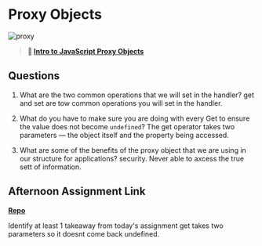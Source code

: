 # Proxy Objects

![proxy](https://bcw.blob.core.windows.net/public/img/journals/5120113092091727)

> **📖 [Intro to JavaScript Proxy Objects](https://codeworksacademy.com/fs-student-guide/resources/wk3/03-Proxies)**

## Questions

1. What are the two common operations that we will set in the handler?
get and set are tow common operations you will set in the handler. 

2. What do you have to make sure you are doing with every Get to ensure the value does not become `undefined`?
The get operator takes two parameters — the object itself and the property being accessed.

3. What are some of the benefits of the proxy object that we are using in our structure for applications?
security. Never able to axcess the true sett of information. 
## Afternoon Assignment Link

**[Repo](https://github.com/Aiden6408/late-winter22-gregslist-mvc.git)**

Identify at least 1 takeaway from today's assignment
get takes two parameters so it doesnt come back undefined. 